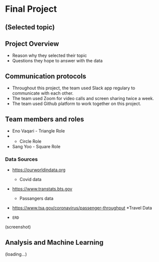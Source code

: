 # Final Project 

## (Selected topic)

## Project Overview
* Reason why they selected their topic
* Questions they hope to answer with the data

## Communication protocols
* Throughout this project, the team used Slack app regulary to communicate with each other.
* The team used Zoom for video calls and screen sharing twice a week.
* The team used Github platform to work together on this project.

## Team members and roles
* Eno Vaqari - Triangle Role
* - Circle Role
* Sang Yoo - Square Role

### Data Sources

* https://ourworldindata.org
  * Covid data
* https://www.transtats.bts.gov
  * Passangers data
* https://www.tsa.gov/coronavirus/passenger-throughput
   *Travel Data
  
*     ERD
(screenshot)
## Analysis and Machine Learning 

(loading...)
